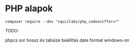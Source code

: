 # PHP alapok

```
composer require --dev "squizlabs/php_codesniffer=*"
```

TODO:

phpcs sor hossz és tabsize beállítás
date format windows-on
